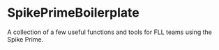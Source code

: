 # SpikePrimeBoilerplate
A collection of a few useful functions and tools for FLL teams using the Spike Prime.
